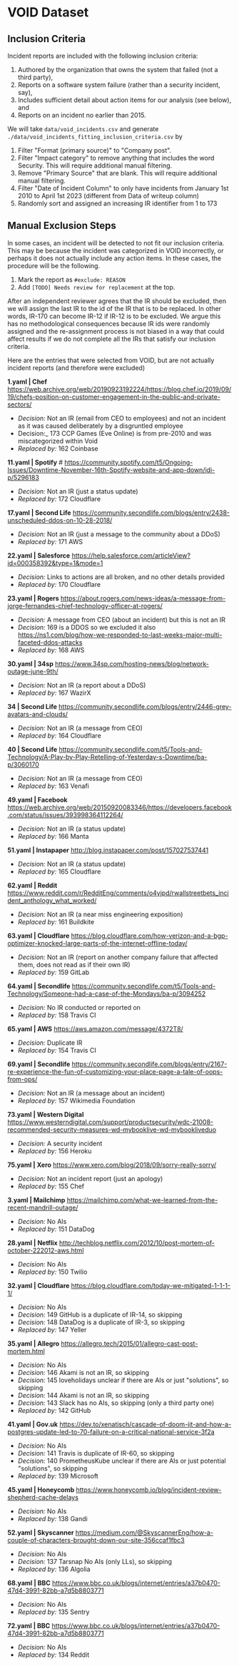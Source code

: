# VOID Dataset

## Inclusion Criteria

Incident reports are included with the following inclusion criteria:

1. Authored by the organization that owns the system that failed (not a third party),
2. Reports on a software system failure (rather than a security incident, say),
3. Includes sufficient detail about action items for our analysis (see below), and
4. Reports on an incident no earlier than 2015.

We will take `data/void_incidents.csv` and generate `./data/void_incidents_fitting_inclusion_criteria.csv` by

1. Filter "Format (primary source)" to "Company post".
2. Filter "Impact category" to remove anything that includes the word Security. This will require additional manual filtering.
3. Remove "Primary Source" that are blank. This will require additional manual filtering.
4. Filter "Date of Incident Column" to only have incidents from January 1st 2010 to April 1st 2023 (different from Data of writeup column)
5. Randomly sort and assigned an increasing IR identifier from 1 to 173

## Manual Exclusion Steps

In some cases, an incident will be detected to not fit our inclusion criteria. This may be because the incident was categorized in VOID incorrectly, or perhaps it does not actually include any action items. In these cases, the procedure will be the following.

1. Mark the report as `#exclude: REASON`
2. Add `[TODO] Needs review for replacement` at the top.

After an independent reviewer agrees that the IR should be excluded, then we will assign the last IR to the id of the IR that is to be replaced. In other words, IR-170 can become IR-12 if IR-12 is to be excluded. We argue this has no methodological consequences because IR ids were randomly assigned and the re-assignment process is not biased in a way that could affect results if we do not complete all the IRs that satisfy our inclusion criteria.

Here are the entries that were selected from VOID, but are not actually incident reports (and therefore were excluded)

**1.yaml | Chef** https://web.archive.org/web/20190923192224/https://blog.chef.io/2019/09/19/chefs-position-on-customer-engagement-in-the-public-and-private-sectors/

- _Decision:_ Not an IR (email from CEO to employees) and not an incident as it was caused deliberately by a disgruntled employee
- Decision:\_ 173 CCP Games (Eve Online) is from pre-2010 and was miscategorized within Void
- _Replaced by:_ 162 Coinbase

**11.yaml | Spotify** # https://community.spotify.com/t5/Ongoing-Issues/Downtime-November-16th-Spotify-website-and-app-down/idi-p/5296183

- _Decision:_ Not an IR (just a status update)
- _Replaced by:_ 172 Cloudflare

**17.yaml | Second Life** https://community.secondlife.com/blogs/entry/2438-unscheduled-ddos-on-10-28-2018/

- _Decision:_ Not an IR (just a message to the community about a DDoS)
- _Replaced by:_ 171 AWS

**22.yaml | Salesforce** https://help.salesforce.com/articleView?id=000358392&type=1&mode=1

- _Decision:_ Links to actions are all broken, and no other details provided
- _Replaced by:_ 170 Cloudflare

**23.yaml | Rogers** https://about.rogers.com/news-ideas/a-message-from-jorge-fernandes-chief-technology-officer-at-rogers/

- _Decision:_ A message from CEO (about an incident) but this is not an IR
- _Decision:_ 169 is a DDOS so we excluded it also https://ns1.com/blog/how-we-responded-to-last-weeks-major-multi-faceted-ddos-attacks
- _Replaced by:_ 168 AWS

**30.yaml | 34sp** https://www.34sp.com/hosting-news/blog/network-outage-june-9th/

- _Decision:_ Not an IR (a report about a DDoS)
- _Replaced by:_ 167 WazirX

**34 | Second Life** https://community.secondlife.com/blogs/entry/2446-grey-avatars-and-clouds/

- _Decision:_ Not an IR (a message from CEO)
- _Replaced by:_ 164 Cloudflare

**40 | Second Life** https://community.secondlife.com/t5/Tools-and-Technology/A-Play-by-Play-Retelling-of-Yesterday-s-Downtime/ba-p/3060170

- _Decision:_ Not an IR (a message from CEO)
- _Replaced by:_ 163 Venafi

**49.yaml | Facebook** https://web.archive.org/web/20150920083346/https://developers.facebook.com/status/issues/393998364112264/

- _Decision:_ Not an IR (a status update)
- _Replaced by:_ 166 Manta

**51.yaml | Instapaper** http://blog.instapaper.com/post/157027537441

- _Decision:_ Not an IR (a status update)
- _Replaced by:_ 165 Cloudflare

**62.yaml | Reddit** https://www.reddit.com/r/RedditEng/comments/o4yjpd/rwallstreetbets_incident_anthology_what_worked/

- _Decision:_ Not an IR (a near miss engineering exposition)
- _Replaced by:_ 161 Buildkite

**63.yaml | Cloudflare** https://blog.cloudflare.com/how-verizon-and-a-bgp-optimizer-knocked-large-parts-of-the-internet-offline-today/

- _Decision:_ Not an IR (report on another company failure that affected them, does not read as if their own IR)
- _Replaced by:_ 159 GitLab

**64.yaml | Secondlife** https://community.secondlife.com/t5/Tools-and-Technology/Someone-had-a-case-of-the-Mondays/ba-p/3094252

- _Decision:_ No IR conducted or reported on
- _Replaced by:_ 158 Travis CI

**65.yaml | AWS** https://aws.amazon.com/message/4372T8/

- _Decision:_ Duplicate IR
- _Replaced by:_ 154 Travis CI

**69.yaml | Secondlife** https://community.secondlife.com/blogs/entry/2167-re-experience-the-fun-of-customizing-your-place-page-a-tale-of-oops-from-ops/

- _Decision:_ Not an IR (a message about an incident)
- _Replaced by:_ 157 Wikimedia Foundation

**73.yaml | Western Digital** https://www.westerndigital.com/support/productsecurity/wdc-21008-recommended-security-measures-wd-mybooklive-wd-mybookliveduo

- _Decision:_ A security incident
- _Replaced by:_ 156 Heroku

**75.yaml | Xero** https://www.xero.com/blog/2018/09/sorry-really-sorry/

- _Decision:_ Not an incident report (just an apology)
- _Replaced by:_ 155 Chef

**3.yaml | Mailchimp** https://mailchimp.com/what-we-learned-from-the-recent-mandrill-outage/

- _Decision:_ No AIs
- _Replaced by:_ 151 DataDog

**28.yaml | Netflix** http://techblog.netflix.com/2012/10/post-mortem-of-october-222012-aws.html

- _Decision:_ No AIs
- _Replaced by:_ 150 Twilio

**32.yaml | Cloudflare** https://blog.cloudflare.com/today-we-mitigated-1-1-1-1/

- _Decision:_ No AIs
- _Decision:_ 149 GitHub is a duplicate of IR-14, so skipping
- _Decision:_ 148 DataDog is a duplicate of IR-3, so skipping
- _Replaced by:_ 147 Yeller

**35.yaml | Allegro** https://allegro.tech/2015/01/allegro-cast-post-mortem.html

- _Decision:_ No AIs
- _Decision:_ 146 Akami is not an IR, so skipping
- _Decision:_ 145 loveholidays unclear if there are AIs or just "solutions", so skipping
- _Decision:_ 144 Akami is not an IR, so skipping
- _Decision:_ 143 Slack has no AIs, so skipping (only a third party one)
- _Replaced by:_ 142 GitHub

**41.yaml | Gov.uk** https://dev.to/xenatisch/cascade-of-doom-jit-and-how-a-postgres-update-led-to-70-failure-on-a-critical-national-service-3f2a

- _Decision:_ No AIs
- _Decision:_ 141 Travis is duplicate of IR-60, so skipping
- _Decision:_ 140 PrometheusKube unclear if there are AIs or just potential "solutions", so skipping
- _Replaced by:_ 139 Microsoft

**45.yaml | Honeycomb** https://www.honeycomb.io/blog/incident-review-shepherd-cache-delays

- _Decision:_ No AIs
- _Replaced by:_ 138 Gandi

**52.yaml | Skyscanner** https://medium.com/@SkyscannerEng/how-a-couple-of-characters-brought-down-our-site-356ccaf1fbc3

- _Decision:_ No AIs
- _Decision:_ 137 Tarsnap No AIs (only LLs), so skipping
- _Replaced by:_ 136 Algolia

**68.yaml | BBC** https://www.bbc.co.uk/blogs/internet/entries/a37b0470-47d4-3991-82bb-a7d5b8803771

- _Decision:_ No AIs
- _Replaced by:_ 135 Sentry

**72.yaml | BBC** https://www.bbc.co.uk/blogs/internet/entries/a37b0470-47d4-3991-82bb-a7d5b8803771

- _Decision:_ No AIs
- _Replaced by:_ 134 Reddit
